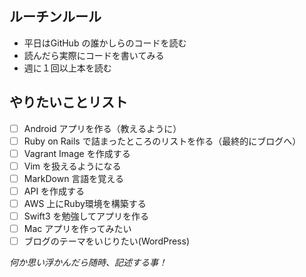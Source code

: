 ## ルーチンルール
 - 平日はGitHub の誰かしらのコードを読む
 - 読んだら実際にコードを書いてみる
 - 週に１回以上本を読む

## やりたいことリスト
 - [ ] Android アプリを作る（教えるように） 
 - [ ] Ruby on Rails で詰まったところのリストを作る（最終的にブログへ）
 - [ ] Vagrant Image を作成する
 - [ ] Vim を扱えるようになる
 - [ ] MarkDown 言語を覚える
 - [ ] API を作成する
 - [ ] AWS 上にRuby環境を構築する
 - [ ] Swift3 を勉強してアプリを作る
 - [ ] Mac アプリを作ってみたい
 - [ ] ブログのテーマをいじりたい(WordPress)

*何か思い浮かんだら随時、記述する事！* 
